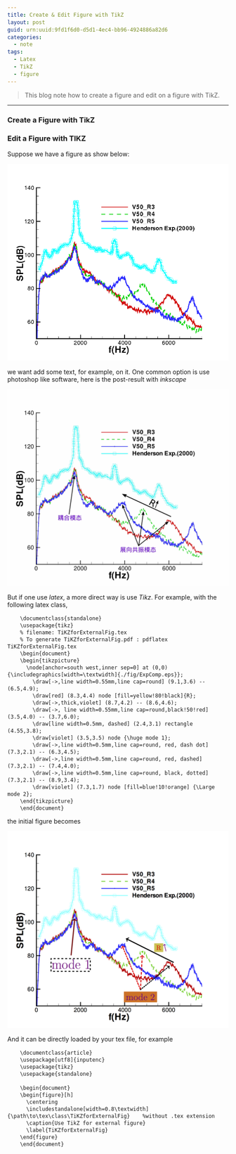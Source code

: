 ```yaml
---
title: Create & Edit Figure with TikZ
layout: post
guid: urn:uuid:9fd1f6d0-d5d1-4ec4-bb96-4924886a82d6
categories:
  - note
tags:
  - Latex
  - TikZ
  - figure
---
```



> This blog note how to create a figure and edit on a figure with TikZ.


---

### Create a Figure with TikZ


### Edit a Figure with TIKZ
Suppose we have a figure as show below:

[![Initial figure](/media/files/2017/01/12/ExpComp.png)](https://github.com/bizhishui/bizhishui.github.io/blob/master/ "Initial figure")

[//]: # (<img src="https://github.com/bizhishui/bizhishui.github.io/blob/master/media/files/2017/01/12/ExpComp.png" alt="Initial figure" width="200" height="200" />)

we want add some text, for example, on it. One common option is use photoshop like software, here is the post-result with *inkscape*

[![Figure with inkscape](/media/files/2017/01/12/ExpComp4.jpg)](https://github.com/bizhishui/bizhishui.github.io/blob/master/ "figure with inkscape")

But if one use *latex*, a more direct way is use *Tikz*. For example, with the following latex class, 

```
    \documentclass{standalone}
    \usepackage{tikz}
    % filename: TiKZforExternalFig.tex
    % To generate TiKZforExternalFig.pdf : pdflatex TiKZforExternalFig.tex
    \begin{document}
    \begin{tikzpicture}
      \node[anchor=south west,inner sep=0] at (0,0) {\includegraphics[width=\textwidth]{./fig/ExpComp.eps}};
        \draw[->,line width=0.55mm,line cap=round] (9.1,3.6) -- (6.5,4.9);
        \draw[red] (8.3,4.4) node [fill=yellow!80!black]{R};
        \draw[->,thick,violet] (8.7,4.2) -- (8.6,4.6);
        \draw[->, line width=0.55mm,line cap=round,black!50!red] (3.5,4.0) -- (3.7,6.0);
        \draw[line width=0.5mm, dashed] (2.4,3.1) rectangle (4.55,3.8);
        \draw[violet] (3.5,3.5) node {\huge mode 1};
        \draw[->,line width=0.5mm,line cap=round, red, dash dot] (7.3,2.1) -- (6.3,4.5);
        \draw[->,line width=0.5mm,line cap=round, red, dashed] (7.3,2.1) -- (7.4,4.0);
        \draw[->,line width=0.5mm,line cap=round, black, dotted] (7.3,2.1) -- (8.9,3.4);
        \draw[violet] (7.3,1.7) node [fill=blue!10!orange] {\Large mode 2};
    \end{tikzpicture}
    \end{document}
```

the initial figure becomes

[![Figure with TikZ](/media/files/2017/01/12/TiKZforExternalFig.png)](https://github.com/bizhishui/bizhishui.github.io/blob/master/ "figure with TikZ")

And it can be directly loaded by your tex file, for example

```
    \documentclass{article}
    \usepackage[utf8]{inputenc}
    \usepackage{tikz}
    \usepackage{standalone}
    
    \begin{document}
    \begin{figure}[h]
      \centering
      \includestandalone[width=0.8\textwidth]{\path\to\tex\class\TiKZforExternalFig}    %without .tex extension
      \caption{Use TikZ for external figure}
      \label{TiKZforExternalFig}
    \end{figure}
    \end{document}
```
